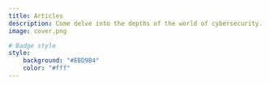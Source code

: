 ```yaml
---
title: Articles
description: Come delve into the depths of the world of cybersecurity.
image: cover.png

# Badge style
style:
    background: "#EBD9B4"
    color: "#fff"
---
```

